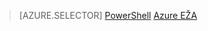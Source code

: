 > [AZURE.SELECTOR]
[PowerShell](virtual-network-deploy-multinic-classic-ps.md)
[Azure EŽA](virtual-network-deploy-multinic-classic-cli.md)
